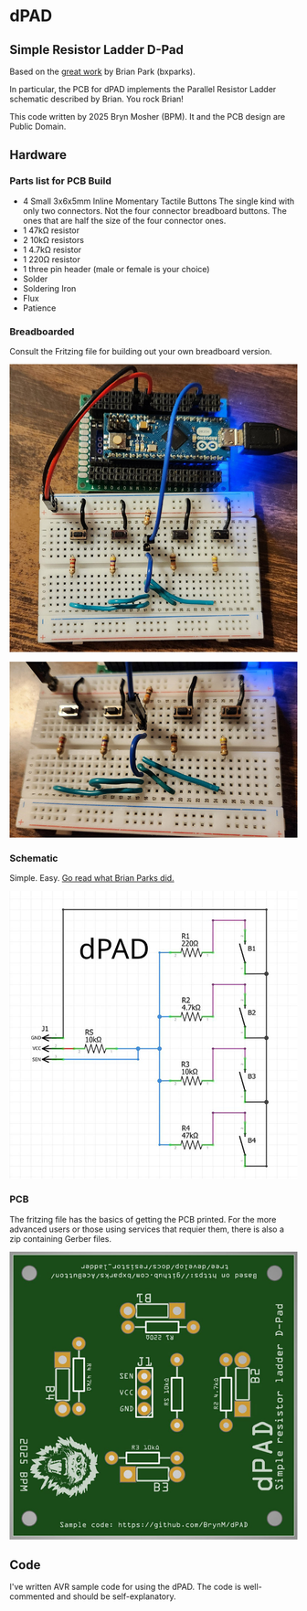 # dPAD

## Simple Resistor Ladder D-Pad

Based on the [great work](https://github.com/bxparks/AceButton/blob/develop/docs/resistor_ladder/README.md) by Brian Park (bxparks).

In particular, the PCB for dPAD implements the Parallel
Resistor Ladder schematic described by Brian. You rock
Brian!

This code written by 2025 Bryn Mosher (BPM). It and
the PCB design are Public Domain.

## Hardware

### Parts list for PCB Build

* 4 Small 3x6x5mm Inline Momentary Tactile Buttons
  The single kind with only two connectors. Not the
  four connector breadboard buttons. The ones that
  are half the size of the four connector ones.
* 1 47kΩ resistor
* 2 10kΩ resistors
* 1 4.7kΩ resistor
* 1 220Ω resistor
* 1 three pin header (male or female is your choice)
* Solder
* Soldering Iron
* Flux
* Patience

### Breadboarded

Consult the Fritzing file for building out your own
breadboard version.

![dPAD Breadboard Image A](dpad_bb_A.jpg)

![dPAD Breadboard Image B](dpad_bb_B.jpg)

### Schematic

Simple. Easy. [Go read what Brian Parks did.](https://github.com/bxparks/AceButton/blob/develop/docs/resistor_ladder/README.md)

![dPAD Schematic Image](dpad_schematic.jpg)

### PCB

The fritzing file has the basics of getting the PCB
printed. For the more advanced users or those using
services that requier them, there is also a zip
containing Gerber files.

![dPAD PCB Image](dpad_pcb.jpg)

## Code

I've written AVR sample code for using the dPAD. The
code is well-commented and should be self-explanatory.
